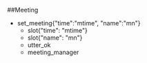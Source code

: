 
##Meeting
* set_meeting{"time":"mtime", "name":"mn"}
  - slot{"time": "mtime"}
  - slot{"name": "mn"}
  - utter_ok
  - meeting_manager

